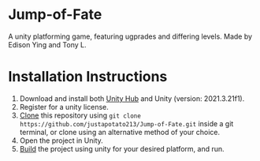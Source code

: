 # Jump-of-Fate
A unity platforming game, featuring ugprades and differing levels. Made by Edison Ying and Tony L. 
# Installation Instructions
1. Download and install both [Unity Hub](https://unity.com/download) and Unity (version: 2021.3.21f1).
2. Register for a unity license. 
3. [Clone](https://docs.github.com/en/repositories/creating-and-managing-repositories/cloning-a-repository) this repository using `git clone https://github.com/justapotato213/Jump-of-Fate.git` inside a git terminal, or clone using an alternative method of your choice. 
4. Open the project in Unity.
5. [Build](https://docs.unity3d.com/Manual/PublishingBuilds.html) the project using unity for your desired platform, and run. 



